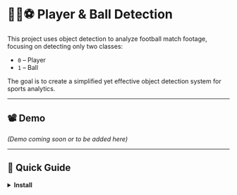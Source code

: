 # 🏃‍♂️⚽ Player & Ball Detection

This project uses object detection to analyze football match footage, focusing on detecting only two classes:

- `0` – Player  
- `1` – Ball  

The goal is to create a simplified yet effective object detection system for sports analytics.

---

## 📽️ Demo

_(Demo coming soon or to be added here)_

---

## 🚀 Quick Guide

<details>
<summary><strong>Install</strong></summary>

```bash
git clone https://github.com/weijunnlim/Player-Ball-Detection.git
cd Player-Ball-Detection
pip install -r requirements.txt

<details><summary>Inference on video</summary>

To run the model on a video, run the following command: 
```
python main.py /path/to/video
```
The annotated video will be saved to "Football Object Detection/output" folder

</details>

<details> <summary><strong>Run Inference on Images</strong></summary>
```
cd datasets
python predict.py
```
This will annotate the images inside the datasets folder.

</details>

<details> <summary><strong>Validation Results</strong></summary>
```
python val.py
```
</details>

<details> <summary><strong>Train the Model</strong></summary>
```
python train.py
```
Make sure your dataset is properly annotated in YOLO format before training.
</details>

<details> <summary><strong>mAP50 Scores</strong></summary>
```
python results.py
```
This script displays the mAP@50 scores for both Player and Ball classes.
</details>





